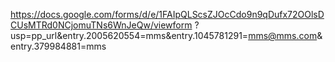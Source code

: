 https://docs.google.com/forms/d/e/1FAIpQLScsZJOcCdo9n9qDufx72OOlsDCUsMTRd0NCjomuTNs6WnJeQw/viewform
?usp=pp_url&entry.2005620554=mms&entry.1045781291=mms@mms.com&entry.379984881=mms